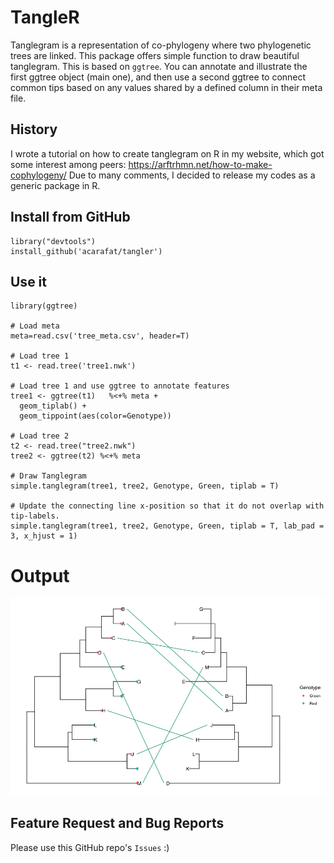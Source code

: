 # TangleR
Tanglegram is a representation of co-phylogeny where two phylogenetic trees are linked. This package offers simple function to draw beautiful tanglegram. This is based on `ggtree`. You can annotate and illustrate the first ggtree object (main one), and then use a second ggtree to connect common tips based on any values shared by a defined column in their meta file.

## History
I wrote a tutorial on how to create tanglegram on R in my website, which got some interest among peers: https://arftrhmn.net/how-to-make-cophylogeny/
Due to many comments, I decided to release my codes as a generic package in R.

## Install from GitHub
```
library("devtools")
install_github('acarafat/tangler')
```

## Use it
```
library(ggtree)

# Load meta
meta=read.csv('tree_meta.csv', header=T) 

# Load tree 1
t1 <- read.tree('tree1.nwk')

# Load tree 1 and use ggtree to annotate features
tree1 <- ggtree(t1)   %<+% meta +
  geom_tiplab() +
  geom_tippoint(aes(color=Genotype))

# Load tree 2
t2 <- read.tree("tree2.nwk")
tree2 <- ggtree(t2) %<+% meta

# Draw Tanglegram
simple.tanglegram(tree1, tree2, Genotype, Green, tiplab = T)

# Update the connecting line x-position so that it do not overlap with tip-labels.
simple.tanglegram(tree1, tree2, Genotype, Green, tiplab = T, lab_pad = 3, x_hjust = 1)
```

# Output
![Example](example.png)

## Feature Request and Bug Reports
Please use this GitHub repo's `Issues` :) 
